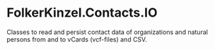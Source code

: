 # FolkerKinzel.Contacts.IO
Classes to read and persist contact data of organizations and natural persons from and to vCards (vcf-files) and CSV.
